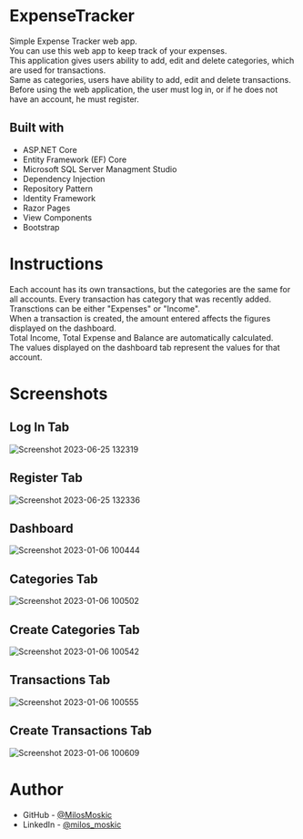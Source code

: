 # ExpenseTracker
Simple Expense Tracker web app. <br /> You can use this web app to keep track of your expenses. <br /> This application gives users ability to add, edit and delete categories, which are used for transactions.<br />
Same as categories, users have ability to add, edit and delete transactions. </br >
Before using the web application, the user must log in, or if he does not have an account, he must register.

## Built with

- ASP.NET Core
- Entity Framework (EF) Core
- Microsoft SQL Server Managment Studio
- Dependency Injection
- Repository Pattern
- Identity Framework
- Razor Pages
- View Components
- Bootstrap

# Instructions

Each account has its own transactions, but the categories are the same for all accounts.
Every transaction has category that was recently added. <br />
Transctions can be either "Expenses" or "Income". <br />
When a transaction is created, the amount entered affects the figures displayed on the dashboard.<br />
Total Income, Total Expense and Balance are automatically calculated. <br />
The values displayed on the dashboard tab represent the values for that account.

# Screenshots

## Log In Tab

![Screenshot 2023-06-25 132319](https://github.com/MilosMoskic/ExpenseTracker/assets/93045390/f45b573d-c265-4512-8ca1-ddf6274e9729)

## Register Tab

![Screenshot 2023-06-25 132336](https://github.com/MilosMoskic/ExpenseTracker/assets/93045390/110f20fe-81f1-4cfe-9383-5a27be25f268)

## Dashboard

![Screenshot 2023-01-06 100444](https://user-images.githubusercontent.com/93045390/210969353-297bad4e-2814-4b07-bbd0-9bc5c9017831.png)

## Categories Tab

![Screenshot 2023-01-06 100502](https://user-images.githubusercontent.com/93045390/210969419-deafa104-cb81-414a-93bb-69223732e302.png)

## Create Categories Tab

![Screenshot 2023-01-06 100542](https://user-images.githubusercontent.com/93045390/210969447-818c4d6b-55ca-4462-a511-3ed3d0ecdae7.png)


## Transactions Tab

![Screenshot 2023-01-06 100555](https://user-images.githubusercontent.com/93045390/210969490-93ed4f4f-0611-4914-8833-c0fc48507dbd.png)


## Create Transactions Tab

![Screenshot 2023-01-06 100609](https://user-images.githubusercontent.com/93045390/210969519-29e72302-f8a0-4324-8711-8623e8214a62.png)

# Author

- GitHub - [@MilosMoskic](https://github.com/MilosMoskic)
- LinkedIn - [@milos_moskic](https://www.linkedin.com/in/milosmoskic/)
